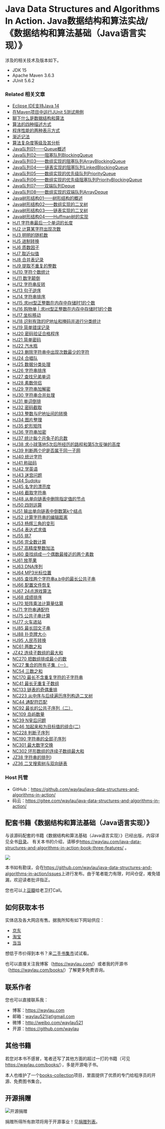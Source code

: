 # Java Data Structures and Algorithms In Action. Java数据结构和算法实战/《数据结构和算法基础（Java语言实现）》


涉及的相关技术及版本如下。

* JDK 15
* Apache Maven 3.6.3
* JUnit 5.6.2

### Related 相关文章

* [Eclipse IDE支持Java 14](https://waylau.com/eclipse-ide-support-java14/)
* [在Maven项目中运行JUnit 5测试用例](https://waylau.com/running-junit5-tests-with-maven/)
* [聊下什么是数据结构和算法](https://waylau.com/what-are-data-structures-and-algorithms/)
* [算法的四种描述方式](https://waylau.com/description-of-algorithms/)
* [程序性能的两种表示方式](https://waylau.com/two-ways-to-express-program-performance/)
* [渐近记法](https://waylau.com/asymptotic-notation/)
* [算法复杂度等级及其分析](https://waylau.com/algorithm-complexity-level/)
* [Java队列01——Queue概述](https://developer.huawei.com/consumer/cn/forum/topicview?tid=0201259752710220534&fid=23)
* [Java队列02——阻塞队列BlockingQueue](https://developer.huawei.com/consumer/cn/forum/topicview?tid=0201259755234080557&fid=23)
* [Java队列03——数组实现的阻塞队列ArrayBlockingQueue](https://developer.huawei.com/consumer/cn/forum/topicview?tid=0201259756622090558&fid=23)
* [Java队列04——链表实现的阻塞队列LinkedBlockingQueue](https://developer.huawei.com/consumer/cn/forum/topicview?tid=0201259760684390535&fid=23)
* [Java队列05——数组实现的优先级队列PriorityQueue](https://developer.huawei.com/consumer/cn/forum/topicview?tid=0201262420212240007&fid=23)
* [Java队列06——数组实现的优先级阻塞队列PriorityBlockingQueue](https://developer.huawei.com/consumer/cn/forum/topicview?tid=0201262420998060008&fid=23)
* [Java队列07——双端队列Deque](https://developer.huawei.com/consumer/cn/forum/topicview?tid=0201262421436060001&fid=23)
* [Java队列08——数组实现的双端队列ArrayDeque](https://developer.huawei.com/consumer/cn/forum/topicview?tid=0201262422263910002&fid=23)
* [Java树形结构01——树形结构的概述](https://developer.huawei.com/consumer/cn/forum/topicview?tid=0201301217688820096&fid=23)
* [Java树形结构02——数组实现的二叉树](https://developer.huawei.com/consumer/cn/forum/topicview?tid=0201311694866010239&fid=23)
* [Java树形结构03——链表实现的二叉树](https://developer.huawei.com/consumer/cn/forum/topicview?tid=0201311730782590289&fid=23)
* [Java树形结构04——Huffman树的实现](https://developer.huawei.com/consumer/cn/forum/topicview?tid=0202349832252380522&fid=23)
* [HJ1	字符串最后一个单词的长度](https://developer.huawei.com/consumer/cn/blog/topic/03950984970640368) 
* [HJ2	计算某字符出现次数](https://www.nowcoder.com/discuss/385516884949561344) 
* [HJ3	明明的随机数](https://www.nowcoder.com/discuss/385534231932416000) 
* [HJ5	进制转换](https://www.nowcoder.com/discuss/385561960736153600) 
* [HJ6	质数因子](https://www.nowcoder.com/discuss/385570426108354560)  
* [HJ7	取近似值](https://www.nowcoder.com/discuss/385742337350139904)  
* [HJ8	合并表记录](https://www.nowcoder.com/discuss/385801740262678528)  
* [HJ9	提取不重复的整数](https://www.nowcoder.com/discuss/385809387770720256)  
* [HJ10	字符个数统计](https://www.nowcoder.com/discuss/385814959563845632)  
* [HJ11	数字颠倒](https://www.nowcoder.com/discuss/385818821309853696)  
* [HJ12	字符串反转](https://www.nowcoder.com/discuss/385826626154586112)  
* [HJ13	句子逆序](https://www.nowcoder.com/discuss/385834034344079360)   
* [HJ14	字符串排序](https://www.nowcoder.com/discuss/385841928288444416)   
* [HJ15	求int型正整数在内存中存储时1的个数](https://www.nowcoder.com/discuss/385848508824252416)   
* [HJ16	购物单 | 求int型正整数在内存中存储时1的个数](https://developer.huawei.com/consumer/cn/blog/topic/03957085907630418) 
* [HJ17	坐标移动](https://www.nowcoder.com/discuss/388105161632227328) 
* [HJ18	识别有效的IP地址和掩码并进行分类统计](https://www.nowcoder.com/discuss/388105161632227328) 
* [HJ19	简单错误记录](https://www.nowcoder.com/discuss/388355415354994688) 
* [HJ20	密码验证合格程序](https://www.nowcoder.com/discuss/388488274967375872) 
* [HJ21	简单密码](https://developer.huawei.com/consumer/cn/blog/topic/03959676183300422) 
* [HJ22	汽水瓶](https://developer.huawei.com/consumer/cn/blog/topic/03959679097380398) 
* [HJ23	删除字符串中出现次数最少的字符](https://developer.huawei.com/consumer/cn/blog/topic/03959679688380423) 
* [HJ24	合唱队](https://developer.huawei.com/consumer/cn/blog/topic/03959680171530399) 
* [HJ25	数据分类处理](https://developer.huawei.com/consumer/cn/blog/topic/03960247373750004) 
* [HJ26	字符串排序](https://developer.huawei.com/consumer/cn/blog/topic/03961104367000009) 
* [HJ27	查找兄弟单词](https://developer.huawei.com/consumer/cn/blog/topic/03961104945430010) 
* [HJ28	素数伴侣](https://developer.huawei.com/consumer/cn/forum/topic/0201961563027980063?fid=23) 
* [HJ29	字符串加解密](https://developer.huawei.com/consumer/cn/forum/topic/0201961564040100064?fid=23) 
* [HJ30	字符串合并处理](https://developer.huawei.com/consumer/cn/forum/topic/0201961564886470065?fid=23) 
* [HJ31	单词倒排](https://developer.huawei.com/consumer/cn/forum/topic/0202961565357580058?fid=23) 
* [HJ32	密码截取](https://developer.huawei.com/consumer/cn/forum/topic/0202961565688230060?fid=23) 
* [HJ33	整数与IP地址间的转换](https://developer.huawei.com/consumer/cn/forum/topic/0202961565967760061?fid=23) 
* [HJ34	图片整理](https://developer.huawei.com/consumer/cn/forum/topic/0202962448032910093?fid=23) 
* [HJ35	蛇形矩阵](https://developer.huawei.com/consumer/cn/forum/topic/0201962448825740090?fid=23) 
* [HJ36	字符串加密](https://developer.huawei.com/consumer/cn/forum/topic/0202962449147710094?fid=23) 
* [HJ37	统计每个月兔子的总数](https://developer.huawei.com/consumer/cn/forum/topic/0201962449375820091?fid=23) 
* [HJ38	求小球落地5次后所经历的路程和第5次反弹的高度](https://developer.huawei.com/consumer/cn/forum/topic/0202962449636360095?fid=23) 
* [HJ39	判断两个IP是否属于同一子网](https://developer.huawei.com/consumer/cn/forum/topic/0202962449864290096?fid=23) 
* [HJ40	统计字符](https://developer.huawei.com/consumer/cn/forum/topic/0201962449375820091?fid=23) 
* [HJ41	称砝码](https://developer.huawei.com/consumer/cn/forum/topic/0202962481336760098?fid=23) 
* [HJ42	学英语](https://developer.huawei.com/consumer/cn/forum/topic/0202963001678560114?fid=23) 
* [HJ43	迷宫问题](https://developer.huawei.com/consumer/cn/forum/topic/0202965704732140151?fid=23) 
* [HJ44	Sudoku](https://developer.huawei.com/consumer/cn/forum/topic/0202966587559640178?fid=23)  
* [HJ45	名字的漂亮度](https://developer.huawei.com/consumer/cn/forum/topic/0202965704732140151?fid=23) 
* [HJ46	截取字符串](https://www.nowcoder.com/discuss/391715118583750656)
* [HJ48	从单向链表中删除指定值的节点](https://www.nowcoder.com/discuss/391737714800963584) 
* [HJ50	四则运算](https://developer.huawei.com/consumer/cn/blog/topic/03967446457900035) 
* [HJ51	输出单向链表中倒数第k个结点](https://developer.huawei.com/consumer/cn/blog/topic/03967446457900035) 
* [HJ52	计算字符串的编辑距离](https://developer.huawei.com/consumer/cn/forum/topic/0201968974461030038?fid=23) 
* [HJ53	杨辉三角的变形](https://developer.huawei.com/consumer/cn/blog/topic/03969110110960052) 
* [HJ54	表达式求值](https://developer.huawei.com/consumer/cn/forum/topic/0201969110884790039?fid=23) 
* [HJ55	挑7](https://developer.huawei.com/consumer/cn/forum/topic/0202969111232730241?fid=23) 
* [HJ56	完全数计算](https://developer.huawei.com/consumer/cn/forum/topic/0202969111474650242?fid=23) 
* [HJ57	高精度整数加法](https://developer.huawei.com/consumer/cn/forum/topic/0201969160578930041?fid=23) 
* [HJ60	查找组成一个偶数最接近的两个素数](https://developer.huawei.com/consumer/cn/forum/topic/0202969186258850248?fid=23) 
* [HJ61	放苹果](https://developer.huawei.com/consumer/cn/forum/topic/0201969914468230051?fid=23) 
* [HJ63	DNA序列](https://developer.huawei.com/consumer/cn/forum/topic/0201969978087260053?fid=23) 
* [HJ64	MP3光标位置](https://developer.huawei.com/consumer/cn/blog/topic/03970067194740045) 
* [HJ65	查找两个字符串a,b中的最长公共子串](https://developer.huawei.com/consumer/cn/forum/topic/0201970095675440054?fid=23) 
* [HJ66	配置文件恢复](https://developer.huawei.com/consumer/cn/forum/topic/0202970130954300256?fid=23) 
* [HJ67	24点游戏算法](https://developer.huawei.com/consumer/cn/forum/topic/0202970229864290259?fid=23) 
* [HJ68	成绩排序](https://developer.huawei.com/consumer/cn/forum/topic/0202970277812060260?fid=23) 
* [HJ70	矩阵乘法计算量估算](https://developer.huawei.com/consumer/cn/forum/topic/0202970889963760266?fid=23) 
* [HJ71	字符串通配符](https://developer.huawei.com/consumer/cn/forum/topic/0201971068295500060?fid=23) 
* [HJ75	公共子串计算](https://www.nowcoder.com/discuss/393551055399792640) 
* [HJ77	火车进站](https://developer.huawei.com/consumer/cn/forum/topic/0202972334954820290?fid=23)  
* [HJ85	最长回文子串](https://developer.huawei.com/consumer/cn/forum/topic/0202971858902280282?fid=23) 
* [HJ88	扑克牌大小](https://developer.huawei.com/consumer/cn/forum/topic/0202971911289010285?fid=23) 
* [HJ95	人民币转换](https://developer.huawei.com/consumer/cn/forum/topic/0201971961931650078?fid=23) 
* [NC61 两数之和](https://developer.huawei.com/consumer/cn/forum/topic/0203102339152293150?fid=23)
* [JZ42 连续子数组的最大和](https://developer.huawei.com/consumer/cn/forum/topic/0204102352622179160?fid=23)
* [NC270 把数组排成最小的数](https://developer.huawei.com/consumer/cn/forum/topic/0204102597329763202?fid=23)
* [NC27 集合的所有子集（一）](https://developer.huawei.com/consumer/cn/forum/topic/0203102621699052203?fid=23)
* [NC54 三数之和](https://developer.huawei.com/consumer/cn/forum/topic/0204102636376530221?fid=23)
* [NC170 最长不含重复字符的子字符串](https://developer.huawei.com/consumer/cn/forum/topic/0203102647725528207?fid=23)
* [NC41 最长无重复子数组](https://developer.huawei.com/consumer/cn/forum/topic/0204102678513542223?fid=23)
* [NC133 链表的奇偶重排](https://developer.huawei.com/consumer/cn/forum/topic/0203102681137882214?fid=23)
* [NC223 从中序与后续遍历序列构造二叉树](https://developer.huawei.com/consumer/cn/blog/topic/03102696298575027)
* [NC44 通配符匹配](https://developer.huawei.com/consumer/cn/blog/topic/03102698255507029)
* [NC92 最长的公共子序列（二）](https://developer.huawei.com/consumer/cn/blog/topic/03102780476537034)
* [NC109 岛屿数量](https://developer.huawei.com/consumer/cn/blog/topic/03102788567314036)
* [NC39 N皇后问题](https://developer.huawei.com/consumer/cn/blog/topic/03102856737594003)
* [NC46 加起来和为目标值的组合(二)](https://developer.huawei.com/consumer/cn/blog/topic/03102871995044005)
* [NC228 判断子序列](https://developer.huawei.com/consumer/cn/blog/topic/03102876056086005)
* [NC190 字符串的全部子序列](https://developer.huawei.com/consumer/cn/blog/topic/03102881484929006)
* [NC301 最大数字交换](https://developer.huawei.com/consumer/cn/blog/topic/03102941443529007)
* [NC302 环形数组的连续子数组最大和](https://developer.huawei.com/consumer/cn/blog/topic/03102954812943008)
* [JZ38 字符串的排列](https://developer.huawei.com/consumer/cn/forum/topic/0204102352622179160?fid=23))
* [JZ36 二叉搜索树与双向链表](https://developer.huawei.com/consumer/cn/blog/topic/03103221491089011)

### Host 托管

* GitHub：<https://github.com/waylau/java-data-structures-and-algorithms-in-action/>
* 码云：<https://gitee.com/waylau/java-data-structures-and-algorithms-in-action/>

## 配套书籍《数据结构和算法基础（Java语言实现）》


与该源码配套的书籍《数据结构和算法基础（Java语言实现）》已经出版，内容详见全书[目录](SUMMARY.md)。
有关本书的介绍，请移步<https://waylau.com/java-data-structures-and-algorithms-in-action-book-three-features/> 。

![](images/book-logo.png)


本书如有勘误，会在<https://github.com/waylau/java-data-structures-and-algorithms-in-action/issues>上进行发布。由于笔者能力有限，时间仓促，难免错漏，欢迎读者批评指正。

您也可以上[豆瓣](https://book.douban.com/subject/35691026/)给老卫打Call。



## 如何获取本书

实体店及各大网店有售。据我所知有如下网站供应：

* [京东](https://item.jd.com/13014179.html)
* [淘宝](https://s.taobao.com/search?q=%E6%95%B0%E6%8D%AE%E7%BB%93%E6%9E%84%E5%92%8C%E7%AE%97%E6%B3%95%E5%9F%BA%E7%A1%80%EF%BC%88Java%E8%AF%AD%E8%A8%80%E5%AE%9E%E7%8E%B0%EF%BC%89+%E6%9F%B3%E4%BC%9F%E5%8D%AB)
* [当当](http://search.dangdang.com/?key=%C1%F8%CE%B0%CE%C0%20%CA%FD%BE%DD%BD%E1%B9%B9%BA%CD%CB%E3%B7%A8%BB%F9%B4%A1%A3%A8Java%D3%EF%D1%D4%CA%B5%CF%D6%A3%A9&act=input)



想低于市价得到本书？来[二手书集市](https://github.com/waylau/second-hand-books)试试看。


也可以直接关注我博客（<https://waylau.com/>）或者我的开源书（<https://waylau.com/books/>）了解更多免费咨询。


## 联系作者

您也可以直接联系我：

* 博客：https://waylau.com
* 邮箱：[waylau521(at)gmail.com](mailto:waylau521@gmail.com)
* 微博：http://weibo.com/waylau521
* 开源：https://github.com/waylau

## 其他书籍

若您对本书不感冒，笔者还写了其他方面的超过一打的书籍（可见<https://waylau.com/books/>），多是开源电子书。

本人也维护了一个[books-collection](https://github.com/waylau/books-collection)项目，里面提供了优质的专门给程序员的开源、免费图书集合。

## 开源捐赠


![开源捐赠](https://waylau.com/images/showmethemoney-sm.jpg)

捐赠所得所有款项将用于开源事业！见[捐赠列表](https://waylau.com/donate)。